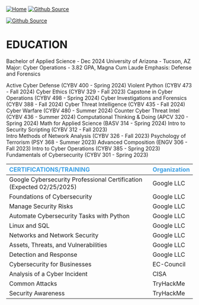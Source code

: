 [![Home](https://img.shields.io/badge/Home-3ba0e6)](https://breachopen.github.io/Chas-Riley/)
[![Github Source](https://img.shields.io/badge/Github_Source-3ba0e6)](https://github.com/BreachOpen/Chas-Riley/)

<a href="https://github.com/BreachOpen/Chas-Riley/" target="_blank">
  <img src="https://img.shields.io/badge/Github_Source-3ba0e6" alt="Github Source">
</a>



# EDUCATION
Bachelor of Applied Science - Dec 2024
University of Arizona - Tucson, AZ 
Major: Cyber Operations - 3.82 GPA, Magna Cum Laude
Emphasis: Defense and Forensics

Active Cyber Defense (CYBV 400 - Spring 2024) 
Violent Python	(CYBV 473 - Fall 2024) 
Cyber Ethics (CYBV 329 - Fall 2023) 
Capstone in Cyber Operations (CYBV 498 - Spring 2024) 
Cyber Investigations and Forensics (CYBV 388 - Fall 2024) 
Cyber Threat Intelligence (CYBV 435 - Fall 2024) 
Cyber Warfare (CYBV 480 - Summer 2024) 
Counter Cyber Threat Intel (CYBV 436 - Summer 2024) 
Computational Thinking & Doing (APCV 320 - Spring 2024) 
Math for Applied Science (BASV 314 - Spring 2024) 
Intro to Security Scripting (CYBV 312 - Fall 2023)	 
Intro Methods of Network Analysis (CYBV 326 - Fall 2023) 
Psychology of Terrorism (PSY 368 - Summer 2023)
Advanced Composition (ENGV 306 - Fall 2023)
Intro to Cyber Operations (CYBV 385 - Spring 2023)
Fundamentals of Cybersecurity (CYBV 301 - Spring 2023)

 
| <span style="color: #3ba0e6;">CERTIFICATIONS/TRAINING</span> | <span style="color: #3ba0e6;">Organization</span> |
|:--------------------------------------------------------|:----------------------------------------------|
| Google Cybersecurity Professional Certification (Expected 02/25/2025) | Google LLC |
| Foundations of Cybersecurity                             | Google LLC |
| Manage Security Risks                                    | Google LLC |
| Automate Cybersecurity Tasks with Python                 | Google LLC |
| Linux and SQL                                            | Google LLC |
| Networks and Network Security                            | Google LLC |
| Assets, Threats, and Vulnerabilities                     | Google LLC |
| Detection and Response                                   | Google LLC |
| Cybersecurity for Businesses                             | EC-Council |
| Analysis of a Cyber Incident                             | CISA       |
| Common Attacks                                           | TryHackMe  |
| Security Awareness                                       | TryHackMe  |
